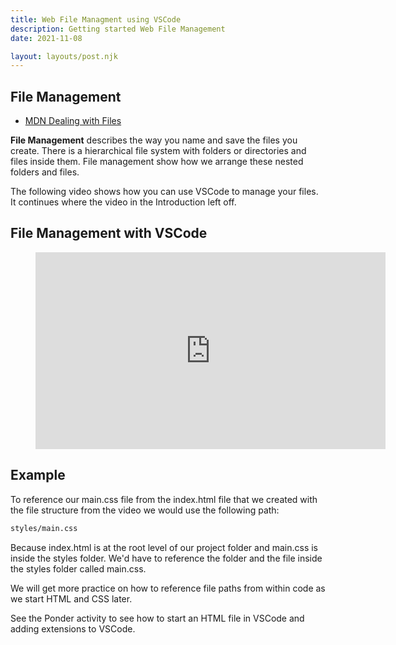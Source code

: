 ```yaml
---
title: Web File Managment using VSCode
description: Getting started Web File Management
date: 2021-11-08

layout: layouts/post.njk
---
```


## File Management

- [MDN Dealing with Files](https://developer.mozilla.org/en-US/docs/Learn/Getting_started_with_the_web/Dealing_with_files)

**File Management** describes the way you name and save the files you create. There is a hierarchical file system with folders or directories and files inside them. File management show how we arrange these nested folders and files.

The following video shows how you can use VSCode to manage your files. It continues where the video in the Introduction left off.

## File Management with VSCode

<figure class="video-container">

<iframe width="560" height="315" src="https://www.youtube.com/embed/BBhNFxqD5JU" title="YouTube video player" frameborder="0" allow="accelerometer; autoplay; clipboard-write; encrypted-media; gyroscope; picture-in-picture" allowfullscreen></iframe>
</figure>

## Example

To reference our main.css file from the index.html file that we created with the file structure from the video we would use the following path:

```html
styles/main.css
```

Because index.html is at the root level of our project folder and main.css is inside the styles folder. We'd have to reference the folder and the file inside the styles folder called main.css.

We will get more practice on how to reference file paths from within code as we start HTML and CSS later.

See the Ponder activity to see how to start an HTML file in VSCode and adding extensions to VSCode.
